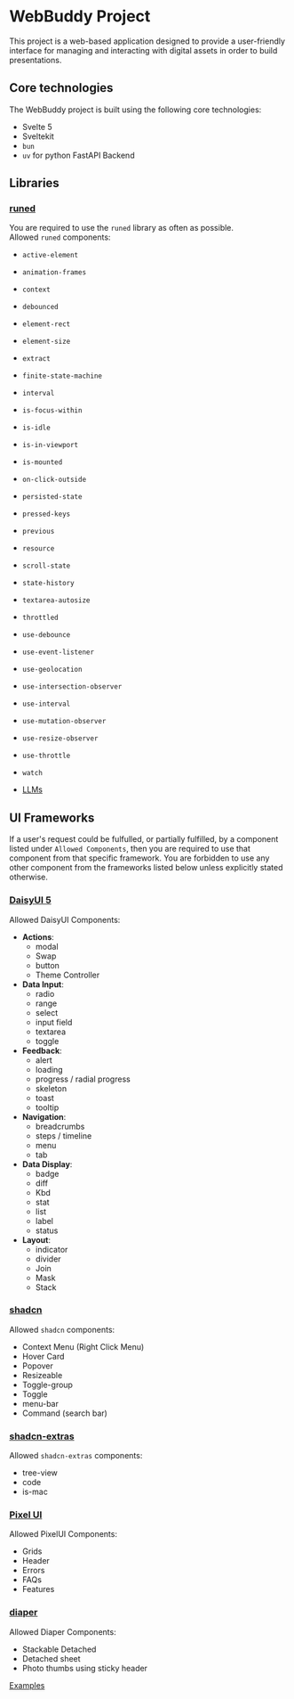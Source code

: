 # WebBuddy Project

This project is a web-based application designed to provide a user-friendly interface for managing and interacting with digital assets in order to build presentations.

## Core technologies

The WebBuddy project is built using the following core technologies:

- Svelte 5
- Sveltekit
- `bun`
- `uv` for python FastAPI Backend

## Libraries

### [runed](https://runed.dev/docs/)

You are required to use the `runed` library as often as possible.  
Allowed `runed` components:

- `active-element`
- `animation-frames`
- `context`
- `debounced`
- `element-rect`
- `element-size`
- `extract`
- `finite-state-machine`
- `interval`
- `is-focus-within`
- `is-idle`
- `is-in-viewport`
- `is-mounted`
- `on-click-outside`
- `persisted-state`
- `pressed-keys`
- `previous`
- `resource`
- `scroll-state`
- `state-history`
- `textarea-autosize`
- `throttled`
- `use-debounce`
- `use-event-listener`
- `use-geolocation`
- `use-intersection-observer`
- `use-interval`
- `use-mutation-observer`
- `use-resize-observer`
- `use-throttle`
- `watch`

- [LLMs](https://github.com/svecosystem/runed/tree/main/sites/docs/src/content/utilities)

## UI Frameworks

If a user's request could be fulfulled, or partially fulfilled, by a component listed under `Allowed Components`, then you are required to use that component from that specific framework. You are forbidden to use any other component from the frameworks listed below unless explicitly stated otherwise.

### [DaisyUI 5](https://daisyui.com/llms.txt)

Allowed DaisyUI Components:

- **Actions**:
  - modal
  - Swap
  - button
  - Theme Controller
- **Data Input**:
  - radio
  - range
  - select
  - input field
  - textarea
  - toggle
- **Feedback**:
  - alert
  - loading
  - progress / radial progress
  - skeleton
  - toast
  - tooltip
- **Navigation**:
  - breadcrumbs
  - steps / timeline
  - menu
  - tab
- **Data Display**:
  - badge
  - diff
  - Kbd
  - stat
  - list
  - label
  - status
- **Layout**:
  - indicator
  - divider
  - Join
  - Mask
  - Stack

### [shadcn](https://shadcn-svelte.com/docs/components)

Allowed `shadcn` components:
- Context Menu (Right Click Menu)
- Hover Card
- Popover
- Resizeable
- Toggle-group
- Toggle
- menu-bar
- Command (search bar)

### [shadcn-extras](https://www.shadcn-svelte-extras.com/)

Allowed `shadcn-extras` components:
- tree-view
- code
- is-mac

### [Pixel UI](https://pixelui.dev/components)

Allowed PixelUI Components:

- Grids
- Header
- Errors
- FAQs
- Features

### [diaper](https://github.com/devantic/diaper)

Allowed Diaper Components:

- Stackable Detached
- Detached sheet
- Photo thumbs using sticky header

[Examples](https://diaperbs.vercel.app)
